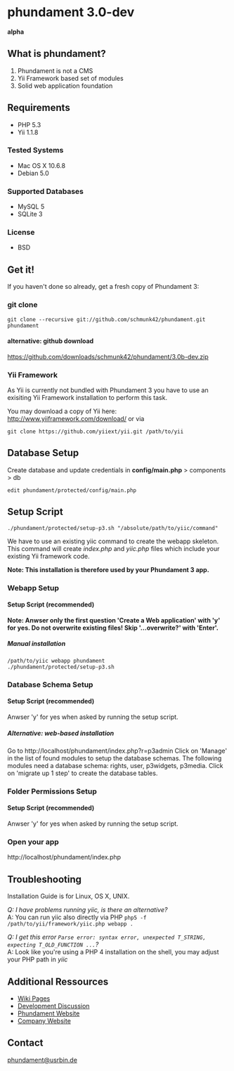 phundament 3.0-dev
==================
**alpha**

What is phundament?
-------------------
 1.  Phundament is not a CMS
 2.  Yii Framework based set of modules
 3.  Solid web application foundation
 

Requirements
------------
 *  PHP 5.3
 *  Yii 1.1.8

### Tested Systems
 *  Mac OS X 10.6.8
 *  Debian 5.0

### Supported Databases
 *  MySQL 5
 *  SQLite 3

### License
 *  BSD


Get it!
-------
If you haven't done so already, get a fresh copy of Phundament 3:

### git clone
```
git clone --recursive git://github.com/schmunk42/phundament.git phundament
```

#### alternative: github download
https://github.com/downloads/schmunk42/phundament/3.0b-dev.zip


### Yii Framework
As Yii is currently not bundled with Phundament 3 you have to use an 
exisiting Yii Framework installation to perform this task.

You may download a copy of Yii here: http://www.yiiframework.com/download/ or 
via 
```
git clone https://github.com/yiiext/yii.git /path/to/yii
```

Database Setup 
--------------
Create database and update credentials in **config/main.php** > components > db

```
edit phundament/protected/config/main.php
```


Setup Script
------------

```
./phundament/protected/setup-p3.sh "/absolute/path/to/yiic/command"
```

We have to use an existing yiic command to create the webapp skeleton. 
This command will create *index.php* and *yiic.php* files which include your existing Yii framework code.

**Note: This installation is therefore used by your Phundament 3 app.**


### Webapp Setup
#### Setup Script (recommended)
**Note: Anwser only the first question 'Create a Web application' with 'y' for yes. 
Do not overwrite existing files! Skip '...overwrite?' with 'Enter'.**

##### Manual installation
```
/path/to/yiic webapp phundament
./phundament/protected/setup-p3.sh 
```

### Database Schema Setup
#### Setup Script (recommended)
Anwser 'y' for yes when asked by running the setup script.

##### Alternative: web-based installation
Go to http://localhost/phundament/index.php?r=p3admin
Click on 'Manage' in the list of found modules to setup the database schemas.
The following modules need a database schema: rights, user, p3widgets, p3media.
Click on 'migrate up 1 step' to create the database tables.


### Folder Permissions Setup
#### Setup Script (recommended)
Anwser 'y' for yes when asked by running the setup script.


### Open your app
http://localhost/phundament/index.php


Troubleshooting
---------------
Installation Guide is for Linux, OS X, UNIX.

*Q: I have problems running yiic, is there an alternative?*  
A: You can run yiic also directly via PHP ```php5 -f /path/to/yii/framework/yiic.php webapp .```


*Q: I get this error ```Parse error: syntax error, unexpected T_STRING, expecting T_OLD_FUNCTION ...```?*  
A: Look like you're using a PHP 4 installation on the shell, you may adjust your PHP path in *yiic*



Additional Ressources
---------------------
 *  [Wiki Pages](https://github.com/schmunk42/phundament/wiki/_pages)
 *  [Development Discussion](http://www.yiiframework.com/forum/index.php?/topic/17591-planning-yii-cms-a-different-approach/)
 *  [Phundament Website](http://phundament.com)
 *  [Company Website](http://herzogkommunikation.de)


Contact
-------
phundament@usrbin.de

